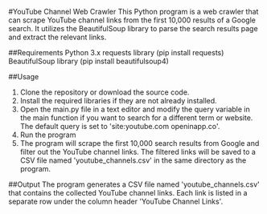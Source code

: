 #YouTube Channel Web Crawler
This Python program is a web crawler that can scrape YouTube channel links from the first 10,000 results of a Google search. It utilizes the BeautifulSoup library to parse the search results page and extract the relevant links.

##Requirements
Python 3.x
requests library (pip install requests)
BeautifulSoup library (pip install beautifulsoup4)

##Usage
1. Clone the repository or download the source code.
2. Install the required libraries if they are not already installed. 
3. Open the main.py file in a text editor and modify the query variable in the main function if you want to search for a different term or website. The default query is set to 'site:youtube.com openinapp.co'.
4. Run the program 
5. The program will scrape the first 10,000 search results from Google and filter out the YouTube channel links. The filtered links will be saved to a CSV file named 'youtube_channels.csv' in the same directory as the program.

##Output
The program generates a CSV file named 'youtube_channels.csv' that contains the collected YouTube channel links. Each link is listed in a separate row under the column header 'YouTube Channel Links'.

